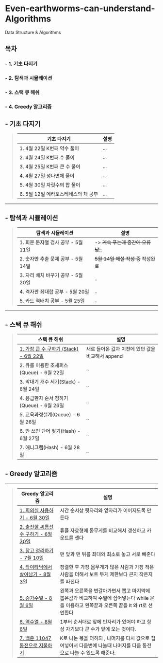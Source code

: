 # Even-earthworms-can-understand-Algorithms

Data Structure &amp; Algorithms

## 목차 

### - 1. 기초 다지기  
### - 2. 탐색과 시뮬레이션     
### - 3. 스택 큐 해쉬  
### - 4. Greedy 알고리즘



## - 기초 다지기

> |기초 다지기|설명|
> |------|---|
> |1. 4월 22일 K번째 약수 풀이|...|  
> |2. 4월 24일 K번째 수 풀이|...|
> |3. 4월 25일 K번째 큰 수 풀이|...|
> |4. 4월 27일 정다면체 풀이|...|
> |5. 4월 30일 자릿수의 합 풀이|...|
> |6. 5월 12일 에라토스테네스의 체 공부|...|


***

## - 탐색과 시뮬레이션

> |탐색과 시뮬레이션|설명|
> |------|---|
> |1. 회문 문자열 검사 공부 - 5월 11일 |-> ~~계속 푸는데 중간에 오류남..~~|
> |2. 숫자만 추출 문제 공부 - 5월 14일 |~~5월 14일 해설 작성 중~~ 작성완료|
> |3. 자리 배치 바꾸기 공부 - 5월 20일 |..|
> |4. 격자판 최대합 공부 - 5월 20일 |..|
> |5. 카드 역배치 공부 - 5월 25일|.. |

***

## - 스택 큐 해쉬 

> |스택 큐 해쉬|설명|
> |------|---|
> |[1. 가장 큰 수 구하기 (Stack) - 6월 22일](https://github.com/LeeJongAnn/Even-earthworms-can-understand-Algorithms/blob/master/%EC%8A%A4%ED%83%9D%20%ED%81%90%20%ED%95%B4%EC%89%AC/Stack%20-%20%EA%B0%80%EC%9E%A5%20%ED%81%B0%20%EC%88%98%20.py)| 새로 들어온 값과 이전에 있던 값을 비교해서 append|
> |2. 큐를 이용한 조세퍼스(Queue) - 6월 22일| ..
> |3. 막대기 개수 세기(Stack) - 6월 24일|..
> |4. 응급환자 순서 정하기(Queue) - 6월 26일|..
> |5. 교육과정설계(Queue) - 6월 26일 |..
> |6. 안 쓰인 단어 찾기(Hash) - 6월 27일|..
> |7. 애니그램(Hash) - 6월 28일 |..


## - Greedy 알고리즘 
***
> |Greedy 알고리즘|설명|
> |------|---|
> |[1. 회의실 사용하기 - 6월 30일](https://github.com/LeeJongAnn/Even-earthworms-can-understand-Algorithms/blob/master/Greedy%20Algorithms/%ED%9A%8C%EC%9D%98%EC%8B%A4%20%EB%B0%B0%EC%A0%95.py)| 시간 순서상 뒷자리와 앞자리가 이어지도록 만든다|
> |[2. 출전할 씨름선수 구하기 - 6월 30일](https://github.com/LeeJongAnn/Even-earthworms-can-understand-Algorithms/blob/master/Greedy%20Algorithms/%EC%94%A8%EB%A6%84%EC%84%A0%EC%88%98%20%EC%84%A0%EB%B0%9C%ED%95%98%EA%B8%B0.py)| 튜플 자료형에 몸무게를 비교해서 갱신하고 카운트를 센다|
> |[3. 창고 정리하기 - 7월 10일](https://github.com/LeeJongAnn/Even-earthworms-can-understand-Algorithms/blob/master/Greedy%20Algorithms/%EC%B0%BD%EA%B3%A0%EC%A0%95%EB%A6%AC.py)| 맨 앞과 맨 뒤를 최대와 최소로 놓고 서로 빼준다|
> |[4. 타이타닉에서 살아남기 - 8월 3일](https://github.com/LeeJongAnn/Even-earthworms-can-understand-Algorithms/blob/master/Greedy%20Algorithms/%ED%83%80%EC%9D%B4%ED%83%80%EB%8B%89%EC%97%90%EC%84%9C%20%EC%82%B4%EC%95%84%EB%82%A8%EA%B8%B0.py)|정렬한 후 가장 몸무게가 많은 사람과 가장 적은 사람을 더해서 보트 무게 제한보다 큰지 작은지를 따진다|
> |[5. 증가수열 - 8월 6일](https://github.com/LeeJongAnn/Even-earthworms-can-understand-Algorithms/blob/master/Greedy%20Algorithms/%EC%A6%9D%EA%B0%80%EC%88%98%EC%97%B4.py)|왼쪽과 오른쪽을 번갈아가면서 뽑고 마지막에 뽑은값과 비교하여 수열에 집어넣는다 while 문을 이용하고 왼쪽끝과 오른쪽 끝을 lt 와 rt로 선언한다|
> |[6. 역수열 - 8월 6일](https://github.com/LeeJongAnn/Even-earthworms-can-understand-Algorithms/blob/master/Greedy%20Algorithms/%EC%97%AD%EC%88%98%EC%97%B4.py)|1부터 순서대로 앞에 빈자리가 있어야 하고 항상 자기보다 큰 수가 앞에 오는 것이다.|
> |[7. 백준 11047 동전으로 지불하기](https://github.com/LeeJongAnn/Even-earthworms-can-understand-Algorithms/blob/master/Greedy%20Algorithms/%EB%8F%99%EC%A0%84%EC%9C%BC%EB%A1%9C%20%EC%A7%80%EB%B6%88%ED%95%98%EA%B8%B0%20%EB%B0%B1%EC%A4%80%2011047%EB%B2%88.py)|K로 나눈 몫을 더하되 , 나머지를 다시 값으로 집어넣어서 다음번에 나눌때 나머지를 다음 동전으로 나눌 수 있도록 해준다.|